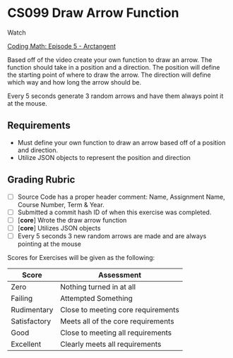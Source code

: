 
# CS099 Draw Arrow Function

Watch

[Coding Math: Episode 5 - Arctangent](https://youtu.be/LHzgW9aQUV8)

Based off of the video create your own function to draw an arrow. The function should take in a position and a direction. The position will define the starting point of where to draw the arrow. The direction will define which way and how long the arrow should be.

Every 5 seconds generate 3 random arrows and have them always point it at the mouse.


## Requirements

- Must define your own function to draw an arrow based off of a position and direction.
- Utilize JSON objects to represent the position and direction

## Grading Rubric

- [ ] Source Code has a proper header comment: Name, Assignment Name, Course Number, Term & Year.
- [ ] Submitted a commit hash ID of when this exercise was completed.
- [ ] [**core**] Wrote the draw arrow function
- [ ] [**core**] Utilizes JSON objects
- [ ] Every 5 seconds 3 new random arrows are made and are always pointing at the mouse

Scores for Exercises will be given as the following:

Score        | Assessment
------------ | ----------
Zero         | Nothing turned in at all
Failing      | Attempted Something
Rudimentary  | Close to meeting core requirements
Satisfactory | Meets all of the core requirements
Good         | Close to meeting all requirements
Excellent    | Clearly meets all requirements

